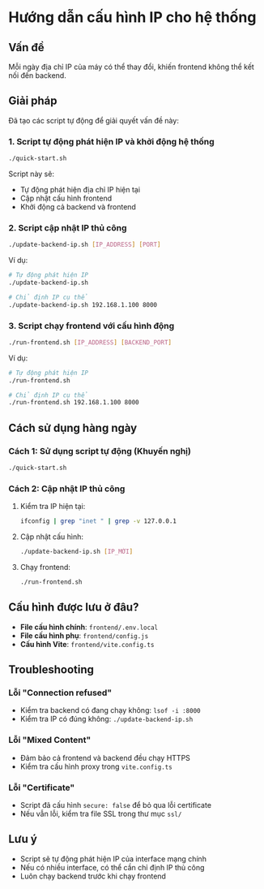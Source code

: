 # Hướng dẫn cấu hình IP cho hệ thống

## Vấn đề
Mỗi ngày địa chỉ IP của máy có thể thay đổi, khiến frontend không thể kết nối đến backend.

## Giải pháp
Đã tạo các script tự động để giải quyết vấn đề này:

### 1. Script tự động phát hiện IP và khởi động hệ thống
```bash
./quick-start.sh
```
Script này sẽ:
- Tự động phát hiện địa chỉ IP hiện tại
- Cập nhật cấu hình frontend
- Khởi động cả backend và frontend

### 2. Script cập nhật IP thủ công
```bash
./update-backend-ip.sh [IP_ADDRESS] [PORT]
```

Ví dụ:
```bash
# Tự động phát hiện IP
./update-backend-ip.sh

# Chỉ định IP cụ thể
./update-backend-ip.sh 192.168.1.100 8000
```

### 3. Script chạy frontend với cấu hình động
```bash
./run-frontend.sh [IP_ADDRESS] [BACKEND_PORT]
```

Ví dụ:
```bash
# Tự động phát hiện IP
./run-frontend.sh

# Chỉ định IP cụ thể
./run-frontend.sh 192.168.1.100 8000
```

## Cách sử dụng hàng ngày

### Cách 1: Sử dụng script tự động (Khuyến nghị)
```bash
./quick-start.sh
```

### Cách 2: Cập nhật IP thủ công
1. Kiểm tra IP hiện tại:
   ```bash
   ifconfig | grep "inet " | grep -v 127.0.0.1
   ```

2. Cập nhật cấu hình:
   ```bash
   ./update-backend-ip.sh [IP_MỚI]
   ```

3. Chạy frontend:
   ```bash
   ./run-frontend.sh
   ```

## Cấu hình được lưu ở đâu?

- **File cấu hình chính**: `frontend/.env.local`
- **File cấu hình phụ**: `frontend/config.js`
- **Cấu hình Vite**: `frontend/vite.config.ts`

## Troubleshooting

### Lỗi "Connection refused"
- Kiểm tra backend có đang chạy không: `lsof -i :8000`
- Kiểm tra IP có đúng không: `./update-backend-ip.sh`

### Lỗi "Mixed Content"
- Đảm bảo cả frontend và backend đều chạy HTTPS
- Kiểm tra cấu hình proxy trong `vite.config.ts`

### Lỗi "Certificate"
- Script đã cấu hình `secure: false` để bỏ qua lỗi certificate
- Nếu vẫn lỗi, kiểm tra file SSL trong thư mục `ssl/`

## Lưu ý
- Script sẽ tự động phát hiện IP của interface mạng chính
- Nếu có nhiều interface, có thể cần chỉ định IP thủ công
- Luôn chạy backend trước khi chạy frontend
